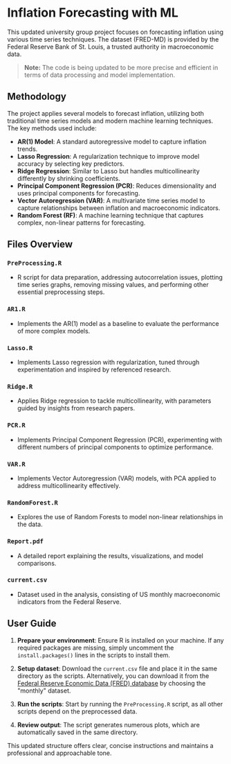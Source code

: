 # Inflation Forecasting with ML

This updated university group project focuses on forecasting inflation using various time series techniques. The dataset (FRED-MD) is provided by the Federal Reserve Bank of St. Louis, a trusted authority in macroeconomic data.

> **Note:** The code is being updated to be more precise and efficient in terms of data processing and model implementation.

## Methodology

The project applies several models to forecast inflation, utilizing both traditional time series models and modern machine learning techniques. The key methods used include:

- **AR(1) Model**: A standard autoregressive model to capture inflation trends.
- **Lasso Regression**: A regularization technique to improve model accuracy by selecting key predictors.
- **Ridge Regression**: Similar to Lasso but handles multicollinearity differently by shrinking coefficients.
- **Principal Component Regression (PCR)**: Reduces dimensionality and uses principal components for forecasting.
- **Vector Autoregression (VAR)**: A multivariate time series model to capture relationships between inflation and macroeconomic indicators.
- **Random Forest (RF)**: A machine learning technique that captures complex, non-linear patterns for forecasting.

## Files Overview

### `PreProcessing.R`
- R script for data preparation, addressing autocorrelation issues, plotting time series graphs, removing missing values, and performing other essential preprocessing steps.

### `AR1.R`
- Implements the AR(1) model as a baseline to evaluate the performance of more complex models.

### `Lasso.R`
- Implements Lasso regression with regularization, tuned through experimentation and inspired by referenced research.

### `Ridge.R`
- Applies Ridge regression to tackle multicollinearity, with parameters guided by insights from research papers.

### `PCR.R`
- Implements Principal Component Regression (PCR), experimenting with different numbers of principal components to optimize performance.

### `VAR.R`
- Implements Vector Autoregression (VAR) models, with PCA applied to address multicollinearity effectively.

### `RandomForest.R`
- Explores the use of Random Forests to model non-linear relationships in the data.

### `Report.pdf`
- A detailed report explaining the results, visualizations, and model comparisons.

### `current.csv`
- Dataset used in the analysis, consisting of US monthly macroeconomic indicators from the Federal Reserve.

## User Guide

1. **Prepare your environment**: Ensure R is installed on your machine. If any required packages are missing, simply uncomment the `install.packages()` lines in the scripts to install them.

2. **Setup dataset**: Download the `current.csv` file and place it in the same directory as the scripts. Alternatively, you can download it from the [Federal Reserve Economic Data (FRED) database](https://www.stlouisfed.org/research/economists/mccracken/fred-databases) by choosing the "monthly" dataset.

3. **Run the scripts**: Start by running the `PreProcessing.R` script, as all other scripts depend on the preprocessed data.

4. **Review output**: The script generates numerous plots, which are automatically saved in the same directory.

This updated structure offers clear, concise instructions and maintains a professional and approachable tone.
